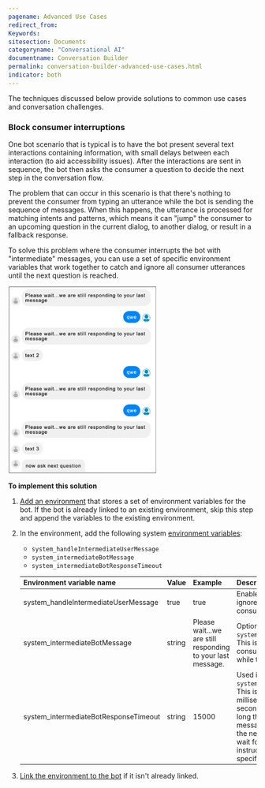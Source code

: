 ```yaml
---
pagename: Advanced Use Cases
redirect_from:
Keywords:
sitesection: Documents
categoryname: "Conversational AI"
documentname: Conversation Builder
permalink: conversation-builder-advanced-use-cases.html
indicator: both
---
```


The techniques discussed below provide solutions to common use cases and conversation challenges.

### Block consumer interruptions

One bot scenario that is typical is to have the bot present several text interactions containing information, with small delays between each interaction (to aid accessibility issues). After the interactions are sent in sequence, the bot then asks the consumer a question to decide the next step in the conversation flow.

The problem that can occur in this scenario is that there's nothing to prevent the consumer from typing an utterance while the bot is sending the sequence of messages. When this happens, the utterance is processed for matching intents and patterns, which means it can "jump" the consumer to an upcoming question in the current dialog, to another dialog, or result in a fallback response.

To solve this problem where the consumer interrupts the bot with "intermediate" messages, you can use a set of specific environment variables that work together to catch and ignore all consumer utterances until the next question is reached. 

<img class="fancyimage" style="width:300px" src="img/ConvoBuilder/bp_ignoreMessages1.png">

**To implement this solution**

1. [Add an environment](conversation-builder-environment-variables.html#add-environment-variables) that stores a set of environment variables for the bot. If the bot is already linked to an existing environment, skip this step and append the variables to the existing environment.
2. In the environment, add the following system [environment variables](conversation-builder-environment-variables.html):
    * `system_handleIntermediateUserMessage`
    * `system_intermediateBotMessage`
    * `system_intermediateBotResponseTimeout`
    
    | Environment variable name | Value | Example | Description | 
    |----|----|----|----|
    | system_handleIntermediateUserMessage | true | true | Enables the behavior to catch and ignore "interrupt" messages by the consumer. | 
    | system_intermediateBotMessage | string | Please wait...we are still responding to your last message. | Optionally used in conjunction with `system_handleIntermediateUserMessage`. This is the message to send to the consumer if they send an utterance while their messages are blocked. |
    | system_intermediateBotResponseTimeout | string | 15000 | Used in conjunction with `system_handleIntermediateUserMessage`. This is the timeout period in milliseconds (e.g., 15000 = 15 seconds). This value determines how long the bot will wait to send a message before moving on to sending the next message. In other words, if the wait for a message is too long, this instructs the bot to skip it after the specified amount of time. |

3. [Link the environment to the bot](conversation-builder-environment-variables.html#link-environment-variables-to-a-bot) if it isn't already linked.
